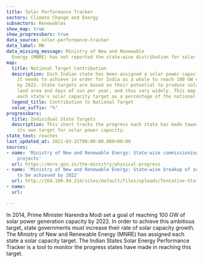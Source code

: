 ```yaml
---
title: Solar Performance Tracker
sectors: Climate Change and Energy
subsectors: Renewables
show_map: true
show_progressbars: true
data_source: solar-performance-tracker
data_label: MW
data_missing_message: Ministry of New and Renewable
  Energy (MNRE) has not reported the state-wise distribution for solar target for
map:
  title: National Target Contribution
  description: Each Indian state has been assigned a solar power capacity target that
    it needs to achieve in order for India as a whole to reach 100 GW of solar power
    by 2022. State targets are based on their potential to produce solar power, including
    land area and days of sun per year, and thus vary widely. This map represents
    each state’s solar capacity target as a percentage of the national target.
  legend_title: Contribution to National Target
  value_suffix: "%"
progressbars:
  title: Individual State Targets
  description: This chart tracks the progress each state has made towards reaching
    its own target for solar power capacity.
state_text: reaches
last_updated_at: 2021-03-31T00:00:00.000+00:00
sources:
- name: 'Ministry of New and Renewable Energy: State-wise commissioning of solar power
    projects'
  url: https://mnre.gov.in/the-ministry/physical-progress
- name: 'Ministry of New and Renewable Energy: State-wise breakup of solar targets
    to be achieved by 2022'
  url: http://164.100.94.214/sites/default/files/uploads/Tentative-State-wise-break-up-of-Renewable-Power-by-2022.pdf
- name: 
  url: 

---
```

In 2014, Prime Minister Narendra Modi set a goal of reaching 100 GW of solar power generation capacity by 2022. In order to achieve this ambitious target, state governments must increase their rate of solar capacity growth. The Ministry of New and Renewable Energy (MNRE) has assigned each state a solar capacity target. The Indian States Solar Energy Performance Tracker is a tool to monitor the progress states have made in reaching this target.
